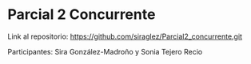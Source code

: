 # Parcial 2 Concurrente

Link al repositorio: https://github.com/siraglez/Parcial2_concurrente.git

Participantes: Sira González-Madroño y Sonia Tejero Recio
